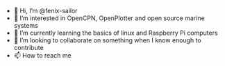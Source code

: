 - 👋 Hi, I’m @fenix-sailor
- 👀 I’m interested in OpenCPN, OpenPlotter and open source marine systems
- 🌱 I’m currently learning the basics of linux and Raspberry Pi computers
- 💞️ I’m looking to collaborate on something when I know enough to contribute
- 📫 How to reach me

<!---
fenix-sailor/fenix-sailor is a ✨ special ✨ repository because its `README.md` (this file) appears on your GitHub profile.
You can click the Preview link to take a look at your changes.
--->
